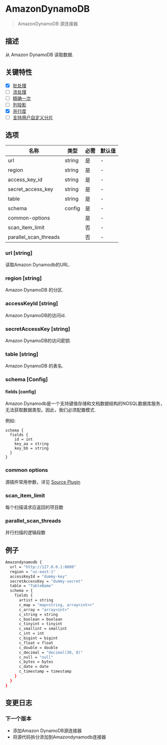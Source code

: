 # AmazonDynamoDB

> AmazonDynamoDB 源连接器

## 描述

从 Amazon DynamoDB 读取数据.

## 关键特性

- [x] [批处理](../../concept/connector-v2-features.md)
- [ ] [流处理](../../concept/connector-v2-features.md)
- [ ] [精确一次](../../concept/connector-v2-features.md)
- [ ] [列投影](../../concept/connector-v2-features.md)
- [x] [并行度](../../concept/connector-v2-features.md)
- [ ] [支持用户自定义分片](../../concept/connector-v2-features.md)

## 选项

|         名称        |  类型  | 必需    | 默认值 |
|-----------------------|--------|-------|---------------|
| url                   | string | 是     | -             |
| region                | string | 是     | -             |
| access_key_id         | string | 是     | -             |
| secret_access_key     | string | 是     | -             |
| table                 | string | 是     | -             |
| schema                | config | 是     | -             |
| common-options        |        | 是     | -             |
| scan_item_limit       |        | 否     | -             |
| parallel_scan_threads |        | 否 | -             |

### url [string]

读取Amazon Dynamodb的URL.

### region [string]

Amazon DynamoDB 的分区.

### accessKeyId [string]

Amazon DynamoDB的访问id.

### secretAccessKey [string]

Amazon DynamoDB的访问密钥.

### table [string]

Amazon DynamoDB 的表名.

### schema [Config]

#### fields [config]

Amazon Dynamodb是一个支持键值存储和文档数据结构的NOSQL数据库服务，无法获取数据类型。因此，我们必须配置模式.

例如:

```
schema {
  fields {
    id = int
    key_aa = string
    key_bb = string
  }
}
```

### common options

源插件常用参数，详见 [Source Plugin](../source-common-options.md) 

### scan_item_limit

每个扫描请求应返回的项目数

### parallel_scan_threads

并行扫描的逻辑段数

## 例子

```bash
Amazondynamodb {
  url = "http://127.0.0.1:8000"
  region = "us-east-1"
  accessKeyId = "dummy-key"
  secretAccessKey = "dummy-secret"
  table = "TableName"
  schema = {
    fields {
      artist = string
      c_map = "map<string, array<int>>"
      c_array = "array<int>"
      c_string = string
      c_boolean = boolean
      c_tinyint = tinyint
      c_smallint = smallint
      c_int = int
      c_bigint = bigint
      c_float = float
      c_double = double
      c_decimal = "decimal(30, 8)"
      c_null = "null"
      c_bytes = bytes
      c_date = date
      c_timestamp = timestamp
    }
  }
}
```

## 变更日志

### 下一个版本

- 添加Amazon DynamoDB源连接器
- 将源代码拆分添加到Amazondynamodb连接器

